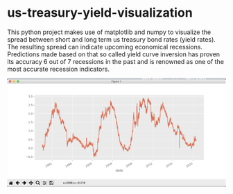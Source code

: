 # us-treasury-yield-visualization

This python project makes use of matplotlib and numpy to visualize the spread between short and long term us treasury bond rates (yield rates). The resulting spread can indicate upcoming economical recessions. Predictions made based on that so called yield curve inversion has proven its accuracy 6 out of 7 recessions in the past and is renowned as one of the most accurate recession indicators.

![alt text](https://github.com/jonasknappitsch/us-treasury-yield-visualization/blob/master/img.png?raw=true)
